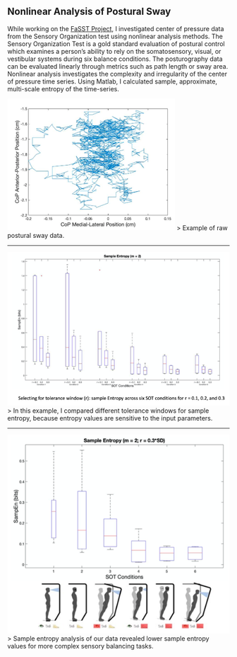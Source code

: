 ## Nonlinear Analysis of Postural Sway

While working on the [FaSST Project](/FaSST_Project), I investigated center of pressure data from the Sensory Organization test using nonlinear analysis methods. The Sensory Organization Test is a gold standard evaluation of postural control which examines a person’s ability to rely on the somatosensory, visual, or vestibular systems during six balance conditions. The posturography data can be evaluated linearly through metrics such as path length or sway area. Nonlinear analysis investigates the complexity and irregularity of the center of pressure time series. Using Matlab, I calculated sample, approximate, multi-scale entropy of the time-series.

<img src="images/nonlinear_analysis/Entropy_3.png"/>
> Example of raw postural sway data.


---
<img src="images/nonlinear_analysis/Entropy_2.png"/>
> In this example, I compared different tolerance windows for sample entropy, because entropy values are sensitive to the input parameters. 

---
<img src="images/nonlinear_analysis/Entropy_1.png"/>
> Sample entropy analysis of our data revealed lower sample entropy values for more complex sensory balancing tasks. 